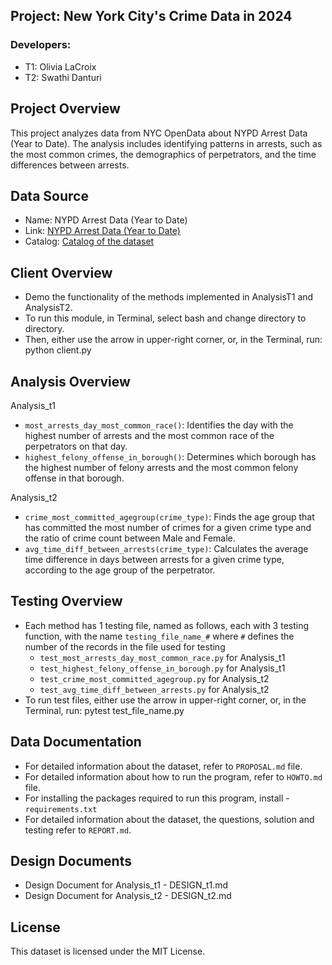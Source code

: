 ## Project: New York City's Crime Data in 2024
### Developers: 
- T1: Olivia LaCroix
- T2: Swathi Danturi

## Project Overview
This project analyzes data from NYC OpenData about NYPD Arrest Data (Year to Date). The analysis includes identifying patterns in arrests, such as the most common crimes, the demographics of perpetrators, and the time differences between arrests.

## Data Source
- Name: NYPD Arrest Data (Year to Date)
- Link: [NYPD Arrest Data (Year to Date)](https://data.cityofnewyork.us/Public-Safety/NYPD-Arrest-Data-Year-to-Date-/uip8-fykc/about_data)
- Catalog: [Catalog of the dataset](https://catalog.data.gov/dataset/nypd-arrest-data-year-to-date)

## Client Overview 
- Demo the functionality of the methods implemented in AnalysisT1 and
    AnalysisT2. 
- To run this module, in Terminal, select bash and change directory to <name> directory.
- Then, either use the arrow in upper-right corner, or, in the Terminal, run: python client.py

## Analysis Overview
Analysis_t1
- `most_arrests_day_most_common_race()`: Identifies the day with the highest number of arrests and the most common race of the perpetrators on that day.
- `highest_felony_offense_in_borough()`: Determines which borough has the highest number of felony arrests and the most common felony offense in that borough.

Analysis_t2
- `crime_most_committed_agegroup(crime_type)`: Finds the age group that has committed the most number of crimes for a given crime type and the ratio of crime count between Male and Female.
- `avg_time_diff_between_arrests(crime_type)`: Calculates the average time difference in days between arrests for a given crime type, according to the age group of the perpetrator.

## Testing Overview
- Each method has 1 testing file, named as follows, each with 3 testing function, with the name `testing_file_name_#` where `#` defines the number of the records in the file used for testing
  - `test_most_arrests_day_most_common_race.py` for Analysis_t1
  - `test_highest_felony_offense_in_borough.py` for Analysis_t1
  - `test_crime_most_committed_agegroup.py` for Analysis_t2
  - `test_avg_time_diff_between_arrests.py` for Analysis_t2
- To run test files, either use the arrow in upper-right corner, or, in the Terminal, run: pytest test_file_name.py
  
## Data Documentation
- For detailed information about the dataset, refer to `PROPOSAL.md` file.
- For detailed information about how to run the program, refer to `HOWTO.md` file.
- For installing the packages required to run this program, install - `requirements.txt`
- For detailed information about the dataset, the questions, solution and testing refer to `REPORT.md`.

## Design Documents
- Design Document for Analysis_t1 - DESIGN_t1.md
- Design Document for Analysis_t2 - DESIGN_t2.md

## License
This dataset is licensed under the MIT License.
